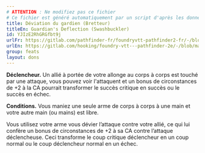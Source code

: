 ```yaml
---
# ATTENTION : Ne modifiez pas ce fichier
# Ce fichier est généré automatiquement par un script d'après les données du module Foundry VTT officiel et de sa traduction
title: Déviation du gardien (Bretteur)
titleEn: Guardian's Deflection (Swashbuckler)
id: YJIzE2RhGRGfbt9j
urlFr: https://gitlab.com/pathfinder-fr/foundryvtt-pathfinder2-fr/-/blob/master/data/feats/YJIzE2RhGRGfbt9j.htm
urlEn: https://gitlab.com/hooking/foundry-vtt---pathfinder-2e/-/blob/master/packs/data/feats.db/guardian-s-deflection-swashbuckler.json
group: feats
layout: dons
---
```

**Déclencheur.** Un allié à portée de votre allonge au corps à corps est touché par une attaque, vous pouvez voir l'attaquent et un bonus de circonstances de +2 à la CA pourrait transformer le succès critique en succès ou le succès en échec.

**Conditions.** Vous maniez une seule arme de corps à corps à une main et votre autre main (ou mains) est libre.

Vous utilisez votre arme vous dévier l’attaque contre votre allié, ce qui lui confère un bonus de circonstances de +2 à sa CA contre l’attaque déclencheuse. Ceci transforme le coup critique déclencheur en un coup normal ou le coup déclencheur normal en un échec.


